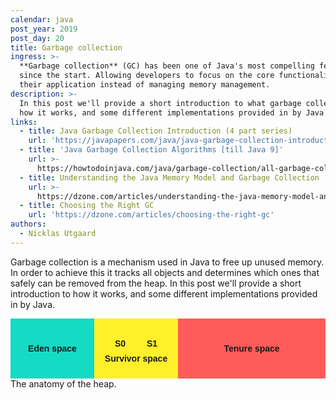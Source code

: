 ```yaml
---
calendar: java
post_year: 2019
post_day: 20
title: Garbage collection
ingress: >-
  **Garbage collection** (GC) has been one of Java's most compelling features
  since the start. Allowing developers to focus on the core functionality of
  their application instead of managing memory management. 
description: >-
  In this post we'll provide a short introduction to what garbage collection is,
  how it works, and some different implementations provided in by Java.
links:
  - title: Java Garbage Collection Introduction (4 part series)
    url: 'https://javapapers.com/java/java-garbage-collection-introduction/'
  - title: 'Java Garbage Collection Algorithms [till Java 9]'
    url: >-
      https://howtodoinjava.com/java/garbage-collection/all-garbage-collection-algorithms/
  - title: Understanding the Java Memory Model and Garbage Collection
    url: >-
      https://dzone.com/articles/understanding-the-java-memory-model-and-the-garbag
  - title: Choosing the Right GC
    url: 'https://dzone.com/articles/choosing-the-right-gc'
authors:
  - Nicklas Utgaard
---
```

Garbage collection is a mechanism used in Java to free up unused memory. In order to achieve this it tracks all objects and determines which ones that safely can be removed from the heap. In this post we'll provide a short introduction to how it works, and some different implementations provided in by Java.

<style>
.c20_heapfig {
  max-width: 760px;
  margin: 0 auto;
}
.c20_heap {
  display: flex;
  max-width: 760px;
  margin: 0 auto;
  font-weight: bold;
  font-family: sans-serif;
  text-align: center;
}
.c20_box {
  display: inline-flex;
  justify-content: center;
  align-items: center;
  padding: 2rem 1rem;
}
.c20_eden {
  background-color: rgb(20, 219, 196);
  flex: 1;
}
.c20_survivor {
    background-color: rgb(255, 240, 41);
  display: flex;
  flex-direction: column;
  flex: 1;
}
.c20_survivor > div {
  width: 100%;
  display: flex;
  justify-content: space-around;
}
.c20_survivor > span {
  position: relative;
  top: 0.5rem;
}
.c20_tenure {
  background-color: rgb(255, 91, 90);
  flex: 2;
}
</style>
<figure class="c20_heapfig">
<div class="c20_heap">
  <span class="c20_box c20_eden">Eden space</span>
  <span class="c20_box c20_survivor">
    <div>
      <span>S0</span>
      <span>S1</span>
    </div>
    <span>Survivor space</span>
  </span>
  <span class="c20_box c20_tenure">Tenure space</span>
</div>
<figcaption>The anatomy of the heap.</figcaption>
</figure>



